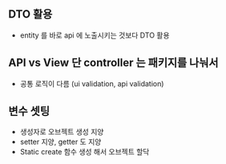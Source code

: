 

## DTO 활용
- entity 를 바로 api 에 노출시키는 것보다 DTO 활용

## API vs View 단 controller 는 패키지를 나눠서 
- 공통 로직이 다름 (ui validation, api validation)


## 변수 셋팅
- 생성자로 오브젝트 생성 지양
- setter 지양, getter 도 지양
- Static create 함수 생성 해서 오브젝트 할닥
